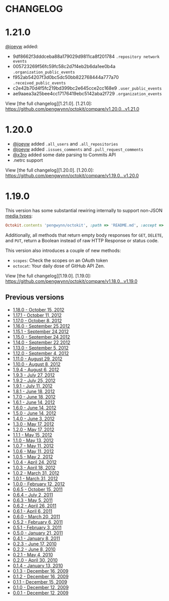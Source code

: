 # CHANGELOG

# 1.21.0

[@joeyw](https://github.com/joeyw) added:

* 9df8662f3dddceba88a179029d9811ca8f201784 `.repository network events`
* 005723269f56fc59fc58c2d7f4eb2b6da1ee0b4a `.organization_public_events`
* f952ab54207f3d0bc5dc50bb822768444a777a70 `.received_public_events`
* c2e42b70d4f5fc219bd399bc2e645cce2cc168e9 `.user_public_events`
* ae9aaea3a25bee4cc17176419ebc5142aba2f729 `.organization_events`

View [the full changelog][1.21.0].
[1.21.0]: https://github.com/pengwynn/octokit/compare/v1.20.0...v1.21.0

# 1.20.0

* [@joeyw](https://github.com/joeyw) added `.all_users` and `.all_repositories`
* [@joeyw](https://github.com/joeyw) added `.issues_comments` and `.pull_request_comments`
* [@x3ro](https://github.com/x3ro) added some date parsing to Commits API
* .netrc support

View [the full changelog][1.20.0].
[1.20.0]: https://github.com/pengwynn/octokit/compare/v1.19.0...v1.20.0


# 1.19.0

This version has some substantial rewiring internally to support non-JSON
[media types][media-types]:

```ruby
Octokit.contents 'pengwynn/octokit', :path => 'README.md', :accept => 'application/vnd.github.html'
```

Additionally, all methods that return empty body responses for `GET`, `DELETE`,
and `PUT`, return a Boolean instead of raw HTTP Response or status code.

This version also introduces a couple of new methods:

* `scopes`: Check the scopes on an OAuth token
* `octocat`: Your daily dose of GitHub API Zen.

View [the full changelog][1.19.0].
[1.19.0]: https://github.com/pengwynn/octokit/compare/v1.18.0...v1.19.0

## Previous versions

* [1.18.0 - October 15, 2012](https://github.com/pengwynn/octokit/compare/v1.17.1...v1.18.0)
* [1.17.1 - October 11, 2012](https://github.com/pengwynn/octokit/compare/v1.17.0...v1.17.1)
* [1.17.0 - October 8, 2012](https://github.com/pengwynn/octokit/compare/v1.16.0...v1.17.0)
* [1.16.0 - September 25,2012](https://github.com/pengwynn/octokit/compare/v1.15.1...v1.16.0)
* [1.15.1 - September 24,2012](https://github.com/pengwynn/octokit/compare/v1.15.0...v1.15.1)
* [1.15.0 - September 24,2012](https://github.com/pengwynn/octokit/compare/v1.14.0...v1.15.0)
* [1.14.0 - September 22,2012](https://github.com/pengwynn/octokit/compare/v1.13.0...v1.14.0)
* [1.13.0 - September 5, 2012](https://github.com/pengwynn/octokit/compare/v1.12.0...v1.13.0)
* [1.12.0 - September 4, 2012](https://github.com/pengwynn/octokit/compare/v1.11.0...v1.12.0)
* [1.11.0 - August 29, 2012](https://github.com/pengwynn/octokit/compare/v1.10.0...v1.11.0)
* [1.10.0 - August 8, 2012](https://github.com/pengwynn/octokit/compare/v1.9.4...v1.10.0)
* [1.9.4 - August 6, 2012](https://github.com/pengwynn/octokit/compare/v1.9.3...v1.9.4)
* [1.9.3 - July 27, 2012](https://github.com/pengwynn/octokit/compare/v1.9.2...v1.9.3)
* [1.9.2 - July 25, 2012](https://github.com/pengwynn/octokit/compare/v1.9.1...v1.9.2)
* [1.9.1 - July 11, 2012](https://github.com/pengwynn/octokit/compare/v1.8.1...v1.9.1)
* [1.8.1 - June 18, 2012](https://github.com/pengwynn/octokit/compare/v1.8.0...v1.8.1)
* [1.7.0 - June 18, 2012](https://github.com/pengwynn/octokit/compare/v1.6.1...v1.7.0)
* [1.6.1 - June 14, 2012](https://github.com/pengwynn/octokit/compare/v1.6.0...v1.6.1)
* [1.6.0 - June 14, 2012](https://github.com/pengwynn/octokit/compare/v1.5.0...v1.6.0)
* [1.5.0 - June 14, 2012](https://github.com/pengwynn/octokit/compare/v1.4.0...v1.5.0)
* [1.4.0 - June 3, 2012](https://github.com/pengwynn/octokit/compare/v1.3.0...v1.4.0)
* [1.3.0 - May 17, 2012](https://github.com/pengwynn/octokit/compare/v1.2.1...v1.3.0)
* [1.2.0 - May 17, 2012](https://github.com/pengwynn/octokit/compare/v1.1.1...v1.2.0)
* [1.1.1 - May 15, 2012](https://github.com/pengwynn/octokit/compare/v1.1.0...v1.1.1)
* [1.1.0 - May 13, 2012](https://github.com/pengwynn/octokit/compare/v1.0.7...v1.1.0)
* [1.0.7 - May 11, 2012](https://github.com/pengwynn/octokit/compare/v1.0.6...v1.0.7)
* [1.0.6 - May 11, 2012](https://github.com/pengwynn/octokit/compare/v1.0.5...v1.0.6)
* [1.0.5 - May 2, 2012](https://github.com/pengwynn/octokit/compare/v1.0.4...v1.0.5)
* [1.0.4 - April 24, 2012](https://github.com/pengwynn/octokit/compare/v1.0.3...v1.0.4)
* [1.0.3 - April 18, 2012](https://github.com/pengwynn/octokit/compare/v1.0.2...v1.0.3)
* [1.0.2 - March 31, 2012](https://github.com/pengwynn/octokit/compare/v1.0.1...v1.0.2)
* [1.0.1 - March 31, 2012](https://github.com/pengwynn/octokit/compare/v1.0.0...v1.0.1)
* [1.0.0 - February 12, 2012](https://github.com/pengwynn/octokit/compare/v0.6.5...v1.0.0)
* [0.6.5 - October 15, 2011](https://github.com/pengwynn/octokit/compare/v0.6.4...v0.6.5)
* [0.6.4 - July 2, 2011](https://github.com/pengwynn/octokit/compare/v0.6.3...v0.6.4)
* [0.6.3 - May 5, 2011](https://github.com/pengwynn/octokit/compare/v0.6.2...v0.6.3)
* [0.6.2 - April 26, 2011](https://github.com/pengwynn/octokit/compare/v0.6.1...v0.6.2)
* [0.6.1 - April 6, 2011](https://github.com/pengwynn/octokit/compare/v0.6.0...v0.6.1)
* [0.6.0 - March 20, 2011](https://github.com/pengwynn/octokit/compare/v0.5.2...v0.6.0)
* [0.5.2 - February 6, 2011](https://github.com/pengwynn/octokit/compare/v0.5.1...v0.5.2)
* [0.5.1 - February 3, 2011](https://github.com/pengwynn/octokit/compare/v0.5.0...v0.5.1)
* [0.5.0 - January 21, 2011](https://github.com/pengwynn/octokit/compare/v0.4.1...v0.5.0)
* [0.4.1 - January 8, 2011](https://github.com/pengwynn/octokit/compare/v0.2.3...v0.4.1)
* [0.2.3 - June 17, 2010](https://github.com/pengwynn/octokit/compare/v0.2.2...v0.2.3)
* [0.2.2 - June 8, 2010](https://github.com/pengwynn/octokit/compare/v0.2.1...v0.2.2)
* [0.2.1 - May 4, 2010](https://github.com/pengwynn/octokit/compare/v0.2.0...v0.2.1)
* [0.2.0 - April 30, 2010](https://github.com/pengwynn/octokit/compare/v0.1.4...v0.2.0)
* [0.1.4 - January 13, 2010](https://github.com/pengwynn/octokit/compare/v0.1.3...v0.1.4)
* [0.1.3 - December 16, 2009](https://github.com/pengwynn/octokit/compare/v0.1.2...v0.1.3)
* [0.1.2 - December 16, 2009](https://github.com/pengwynn/octokit/compare/v0.1.1...v0.1.2)
* [0.1.1 - December 15, 2009](https://github.com/pengwynn/octokit/compare/v0.1.0...v0.1.1)
* [0.1.0 - December 12, 2009](https://github.com/pengwynn/octokit/compare/v0.0.1...v0.1.0)
* [0.0.1 - December 12, 2009](https://github.com/pengwynn/octokit/compare/cb7d5480944229e1a5ddfa9d1113903628765584...v0.0.1)


[media-types]: http://developer.github.com/v3/media/
